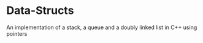 # Data-Structs

An implementation of a stack, a queue and a doubly linked list in C++ using pointers
